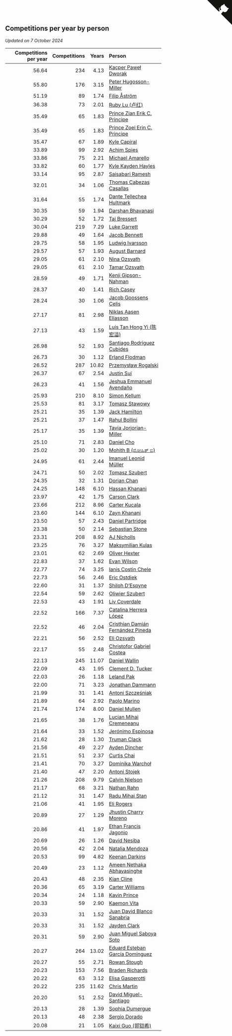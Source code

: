 ## Competitions per year by person

*Updated on  7 October 2024*

| Competitions per year | Competitions | Years | Person |
| ---: | ---: | ---: | :--- |
| 56.64 | 234 | 4.13 | [Kacper Paweł Dworak](https://www.worldcubeassociation.org/persons/2020DWOR01) |
| 55.80 | 176 | 3.15 | [Peter Hugosson-Miller](https://www.worldcubeassociation.org/persons/2021HUGO01) |
| 51.19 | 89 | 1.74 | [Filip Åström](https://www.worldcubeassociation.org/persons/2023ASTR01) |
| 36.38 | 73 | 2.01 | [Ruby Lu (卢红)](https://www.worldcubeassociation.org/persons/2022LURU01) |
| 35.49 | 65 | 1.83 | [Prince Zian Erik C. Principe](https://www.worldcubeassociation.org/persons/2022PRIN08) |
| 35.49 | 65 | 1.83 | [Prince Zoei Erin C. Principe](https://www.worldcubeassociation.org/persons/2022PRIN09) |
| 35.47 | 67 | 1.89 | [Kyle Capiral](https://www.worldcubeassociation.org/persons/2022CAPI02) |
| 33.89 | 99 | 2.92 | [Achim Spies](https://www.worldcubeassociation.org/persons/2021SPIE01) |
| 33.86 | 75 | 2.21 | [Michael Amarello](https://www.worldcubeassociation.org/persons/2022AMAR09) |
| 33.82 | 60 | 1.77 | [Kyle Kayden Hayles](https://www.worldcubeassociation.org/persons/2022HAYL02) |
| 33.14 | 95 | 2.87 | [Saisabari Ramesh](https://www.worldcubeassociation.org/persons/2021RAME01) |
| 32.01 | 34 | 1.06 | [Thomas Cabezas Casallas](https://www.worldcubeassociation.org/persons/2023CASA08) |
| 31.64 | 55 | 1.74 | [Dante Tellechea Hultmark](https://www.worldcubeassociation.org/persons/2023HULT01) |
| 30.35 | 59 | 1.94 | [Darshan Bhavanasi](https://www.worldcubeassociation.org/persons/2022BHAV01) |
| 30.29 | 52 | 1.72 | [Taj Bressert](https://www.worldcubeassociation.org/persons/2023BRES01) |
| 30.04 | 219 | 7.29 | [Luke Garrett](https://www.worldcubeassociation.org/persons/2017GARR05) |
| 29.88 | 49 | 1.64 | [Jacob Bennett](https://www.worldcubeassociation.org/persons/2023BENN04) |
| 29.75 | 58 | 1.95 | [Ludwig Ivarsson](https://www.worldcubeassociation.org/persons/2022IVAR01) |
| 29.57 | 57 | 1.93 | [August Barnard](https://www.worldcubeassociation.org/persons/2022BARN21) |
| 29.05 | 61 | 2.10 | [Nina Ozsvath](https://www.worldcubeassociation.org/persons/2022OZSV03) |
| 29.05 | 61 | 2.10 | [Tamar Ozsvath](https://www.worldcubeassociation.org/persons/2022OZSV04) |
| 28.59 | 49 | 1.71 | [Kenji Gipson-Nahman](https://www.worldcubeassociation.org/persons/2023GIPS01) |
| 28.37 | 40 | 1.41 | [Rich Casey](https://www.worldcubeassociation.org/persons/2023CASE06) |
| 28.24 | 30 | 1.06 | [Jacob Goossens Celis](https://www.worldcubeassociation.org/persons/2023CELI06) |
| 27.17 | 81 | 2.98 | [Niklas Aasen Eliasson](https://www.worldcubeassociation.org/persons/2021ELIA01) |
| 27.13 | 43 | 1.59 | [Luis Tan Hong Yi (陈宏溢)](https://www.worldcubeassociation.org/persons/2023YILU01) |
| 26.98 | 52 | 1.93 | [Santiago Rodríguez Cubides](https://www.worldcubeassociation.org/persons/2022CUBI01) |
| 26.73 | 30 | 1.12 | [Erland Flodman](https://www.worldcubeassociation.org/persons/2023FLOD01) |
| 26.52 | 287 | 10.82 | [Przemysław Rogalski](https://www.worldcubeassociation.org/persons/2013ROGA02) |
| 26.37 | 67 | 2.54 | [Justin Sui](https://www.worldcubeassociation.org/persons/2022SUIJ01) |
| 26.23 | 41 | 1.56 | [Jeshua Emmanuel Avendaño](https://www.worldcubeassociation.org/persons/2023AVEN01) |
| 25.93 | 210 | 8.10 | [Simon Kellum](https://www.worldcubeassociation.org/persons/2016KELL12) |
| 25.53 | 81 | 3.17 | [Tomasz Stawowy](https://www.worldcubeassociation.org/persons/2021STAW01) |
| 25.21 | 35 | 1.39 | [Jack Hamilton](https://www.worldcubeassociation.org/persons/2023HAMI08) |
| 25.21 | 37 | 1.47 | [Rahul Bollini](https://www.worldcubeassociation.org/persons/2023BOLL01) |
| 25.17 | 35 | 1.39 | [Tavia Jorjorian-Miller](https://www.worldcubeassociation.org/persons/2023JORJ01) |
| 25.10 | 71 | 2.83 | [Daniel Cho](https://www.worldcubeassociation.org/persons/2021CHOD01) |
| 25.02 | 30 | 1.20 | [Mohith B (ಮೋಹಿತ್ ಬಿ)](https://www.worldcubeassociation.org/persons/2023BMOH01) |
| 24.95 | 61 | 2.44 | [Imanuel Leonid Müller](https://www.worldcubeassociation.org/persons/2022MULL02) |
| 24.71 | 50 | 2.02 | [Tomasz Szubert](https://www.worldcubeassociation.org/persons/2022SZUB02) |
| 24.35 | 32 | 1.31 | [Dorian Chan](https://www.worldcubeassociation.org/persons/2023DORI01) |
| 24.25 | 148 | 6.10 | [Hassan Khanani](https://www.worldcubeassociation.org/persons/2018KHAN26) |
| 23.97 | 42 | 1.75 | [Carson Clark](https://www.worldcubeassociation.org/persons/2023CLAR02) |
| 23.66 | 212 | 8.96 | [Carter Kucala](https://www.worldcubeassociation.org/persons/2015KUCA01) |
| 23.60 | 144 | 6.10 | [Zayn Khanani](https://www.worldcubeassociation.org/persons/2018KHAN28) |
| 23.50 | 57 | 2.43 | [Daniel Partridge](https://www.worldcubeassociation.org/persons/2022PART02) |
| 23.38 | 50 | 2.14 | [Sebastian Stone](https://www.worldcubeassociation.org/persons/2022STON09) |
| 23.31 | 208 | 8.92 | [AJ Nicholls](https://www.worldcubeassociation.org/persons/2015NICH04) |
| 23.25 | 76 | 3.27 | [Maksymilian Kulas](https://www.worldcubeassociation.org/persons/2021KULA02) |
| 23.01 | 62 | 2.69 | [Oliver Hexter](https://www.worldcubeassociation.org/persons/2022HEXT01) |
| 22.83 | 37 | 1.62 | [Evan Wilson](https://www.worldcubeassociation.org/persons/2023WILS11) |
| 22.77 | 74 | 3.25 | [Ianis Costin Chele](https://www.worldcubeassociation.org/persons/2021CHEL01) |
| 22.73 | 56 | 2.46 | [Eric Ostdiek](https://www.worldcubeassociation.org/persons/2022OSTD01) |
| 22.60 | 31 | 1.37 | [Shiloh D’Espyne](https://www.worldcubeassociation.org/persons/2023DESP01) |
| 22.54 | 59 | 2.62 | [Oliwier Szubert](https://www.worldcubeassociation.org/persons/2022SZUB01) |
| 22.53 | 43 | 1.91 | [Liv Coverdale](https://www.worldcubeassociation.org/persons/2022COVE02) |
| 22.52 | 166 | 7.37 | [Catalina Herrera López](https://www.worldcubeassociation.org/persons/2017LOPE31) |
| 22.52 | 46 | 2.04 | [Cristhian Damián Fernández Pineda](https://www.worldcubeassociation.org/persons/2022PINE05) |
| 22.21 | 56 | 2.52 | [Eli Ozsvath](https://www.worldcubeassociation.org/persons/2022OZSV01) |
| 22.17 | 55 | 2.48 | [Christofor Gabriel Costea](https://www.worldcubeassociation.org/persons/2022COST03) |
| 22.13 | 245 | 11.07 | [Daniel Wallin](https://www.worldcubeassociation.org/persons/2013WALL03) |
| 22.09 | 43 | 1.95 | [Clement D. Tucker](https://www.worldcubeassociation.org/persons/2022TUCK09) |
| 22.03 | 26 | 1.18 | [Leland Pak](https://www.worldcubeassociation.org/persons/2023PAKL02) |
| 22.00 | 71 | 3.23 | [Jonathan Dammann](https://www.worldcubeassociation.org/persons/2021DAMM01) |
| 21.99 | 31 | 1.41 | [Antoni Szcześniak](https://www.worldcubeassociation.org/persons/2023SZCZ04) |
| 21.89 | 64 | 2.92 | [Paolo Marino](https://www.worldcubeassociation.org/persons/2021MARI04) |
| 21.74 | 174 | 8.00 | [Daniel Mullen](https://www.worldcubeassociation.org/persons/2016MULL04) |
| 21.65 | 38 | 1.76 | [Lucian Mihai Cremeneanu](https://www.worldcubeassociation.org/persons/2023CREM01) |
| 21.64 | 33 | 1.52 | [Jerónimo Espinosa](https://www.worldcubeassociation.org/persons/2023ESPI07) |
| 21.62 | 28 | 1.30 | [Truman Clack](https://www.worldcubeassociation.org/persons/2023CLAC02) |
| 21.56 | 49 | 2.27 | [Ayden Dincher](https://www.worldcubeassociation.org/persons/2022DINC01) |
| 21.51 | 51 | 2.37 | [Curtis Chai](https://www.worldcubeassociation.org/persons/2022CHAI02) |
| 21.41 | 70 | 3.27 | [Dominika Warchoł](https://www.worldcubeassociation.org/persons/2021WARC01) |
| 21.40 | 47 | 2.20 | [Antoni Stojek](https://www.worldcubeassociation.org/persons/2022STOJ03) |
| 21.26 | 208 | 9.79 | [Calvin Nielson](https://www.worldcubeassociation.org/persons/2014NIEL03) |
| 21.17 | 68 | 3.21 | [Nathan Rahn](https://www.worldcubeassociation.org/persons/2021RAHN01) |
| 21.12 | 31 | 1.47 | [Radu Mihai Stan](https://www.worldcubeassociation.org/persons/2023STAN09) |
| 21.06 | 41 | 1.95 | [Eli Rogers](https://www.worldcubeassociation.org/persons/2022ROGE05) |
| 20.89 | 27 | 1.29 | [Jhustin Charry Moreno](https://www.worldcubeassociation.org/persons/2023MORE20) |
| 20.86 | 41 | 1.97 | [Ethan Francis Jagonio](https://www.worldcubeassociation.org/persons/2022JAGO03) |
| 20.69 | 26 | 1.26 | [David Nesiba](https://www.worldcubeassociation.org/persons/2023NESI01) |
| 20.56 | 42 | 2.04 | [Natalia Mendoza](https://www.worldcubeassociation.org/persons/2022MEND24) |
| 20.53 | 99 | 4.82 | [Keenan Darkins](https://www.worldcubeassociation.org/persons/2019DARK02) |
| 20.49 | 23 | 1.12 | [Ameen Nethaka Abhayasinghe](https://www.worldcubeassociation.org/persons/2023ABHA02) |
| 20.43 | 48 | 2.35 | [Kian Cline](https://www.worldcubeassociation.org/persons/2022CLIN01) |
| 20.36 | 65 | 3.19 | [Carter Williams](https://www.worldcubeassociation.org/persons/2021WILL06) |
| 20.34 | 24 | 1.18 | [Kavin Prince](https://www.worldcubeassociation.org/persons/2023PRIN02) |
| 20.33 | 59 | 2.90 | [Kaemon Vita](https://www.worldcubeassociation.org/persons/2021VITA01) |
| 20.33 | 31 | 1.52 | [Juan David Blanco Sanabria](https://www.worldcubeassociation.org/persons/2023SANA04) |
| 20.33 | 31 | 1.52 | [Jayden Clark](https://www.worldcubeassociation.org/persons/2023CLAR13) |
| 20.31 | 59 | 2.90 | [Juan Miguel Saboya Soto](https://www.worldcubeassociation.org/persons/2021SOTO01) |
| 20.27 | 264 | 13.02 | [Eduard Esteban García Domínguez](https://www.worldcubeassociation.org/persons/2011EDUA01) |
| 20.27 | 55 | 2.71 | [Rowan Stough](https://www.worldcubeassociation.org/persons/2022STOU01) |
| 20.23 | 153 | 7.56 | [Braden Richards](https://www.worldcubeassociation.org/persons/2017RICH02) |
| 20.22 | 63 | 3.12 | [Elisa Gasperotti](https://www.worldcubeassociation.org/persons/2021GASP01) |
| 20.22 | 235 | 11.62 | [Chris Martin](https://www.worldcubeassociation.org/persons/2013MART03) |
| 20.20 | 51 | 2.52 | [David Miguel-Santiago](https://www.worldcubeassociation.org/persons/2022MIGU02) |
| 20.13 | 28 | 1.39 | [Sophia Dumergue](https://www.worldcubeassociation.org/persons/2023DUME02) |
| 20.13 | 48 | 2.38 | [Sergio Dorado](https://www.worldcubeassociation.org/persons/2022CORR05) |
| 20.08 | 21 | 1.05 | [Kaixi Guo (郭铠希)](https://www.worldcubeassociation.org/persons/2023GUOK01) |


<a href="https://github.com/jonatanklosko/wca_statistics" class="github-corner" aria-label="View source on Github"><svg width="80" height="80" viewBox="0 0 250 250" style="fill:#151513; color:#fff; position: absolute; top: 0; border: 0; right: 0;" aria-hidden="true"><path d="M0,0 L115,115 L130,115 L142,142 L250,250 L250,0 Z"></path><path d="M128.3,109.0 C113.8,99.7 119.0,89.6 119.0,89.6 C122.0,82.7 120.5,78.6 120.5,78.6 C119.2,72.0 123.4,76.3 123.4,76.3 C127.3,80.9 125.5,87.3 125.5,87.3 C122.9,97.6 130.6,101.9 134.4,103.2" fill="currentColor" style="transform-origin: 130px 106px;" class="octo-arm"></path><path d="M115.0,115.0 C114.9,115.1 118.7,116.5 119.8,115.4 L133.7,101.6 C136.9,99.2 139.9,98.4 142.2,98.6 C133.8,88.0 127.5,74.4 143.8,58.0 C148.5,53.4 154.0,51.2 159.7,51.0 C160.3,49.4 163.2,43.6 171.4,40.1 C171.4,40.1 176.1,42.5 178.8,56.2 C183.1,58.6 187.2,61.8 190.9,65.4 C194.5,69.0 197.7,73.2 200.1,77.6 C213.8,80.2 216.3,84.9 216.3,84.9 C212.7,93.1 206.9,96.0 205.4,96.6 C205.1,102.4 203.0,107.8 198.3,112.5 C181.9,128.9 168.3,122.5 157.7,114.1 C157.9,116.9 156.7,120.9 152.7,124.9 L141.0,136.5 C139.8,137.7 141.6,141.9 141.8,141.8 Z" fill="currentColor" class="octo-body"></path></svg></a><style>.github-corner:hover .octo-arm{animation:octocat-wave 560ms ease-in-out}@keyframes octocat-wave{0%,100%{transform:rotate(0)}20%,60%{transform:rotate(-25deg)}40%,80%{transform:rotate(10deg)}}@media (max-width:500px){.github-corner:hover .octo-arm{animation:none}.github-corner .octo-arm{animation:octocat-wave 560ms ease-in-out}}</style>
